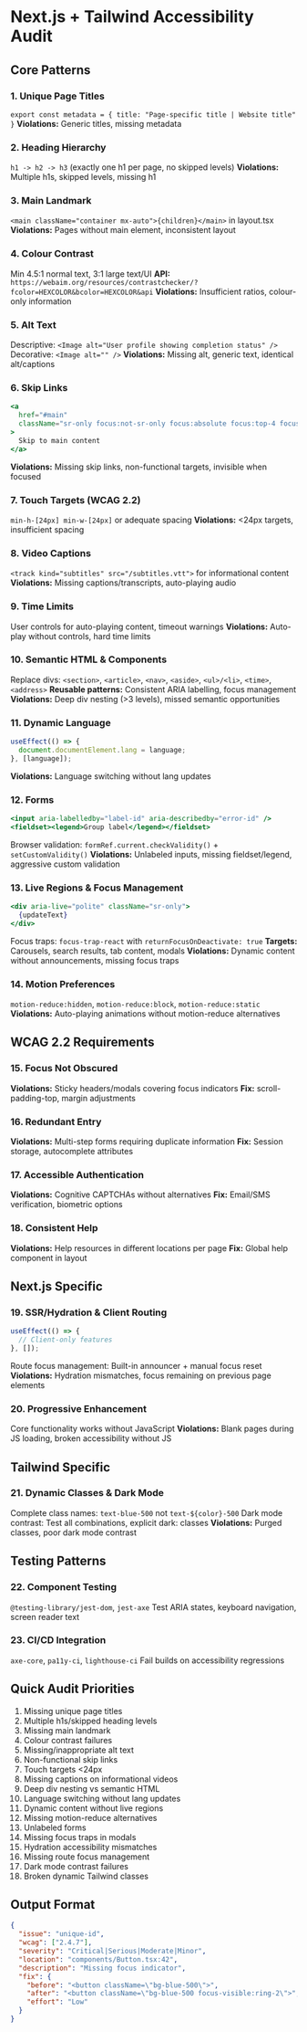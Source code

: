 # Next.js + Tailwind Accessibility Audit

## Core Patterns

### 1. Unique Page Titles

`export const metadata = { title: "Page-specific title | Website title" }`
**Violations:** Generic titles, missing metadata

### 2. Heading Hierarchy

`h1 -> h2 -> h3` (exactly one h1 per page, no skipped levels)
**Violations:** Multiple h1s, skipped levels, missing h1

### 3. Main Landmark

`<main className="container mx-auto">{children}</main>` in layout.tsx
**Violations:** Pages without main element, inconsistent layout

### 4. Colour Contrast

Min 4.5:1 normal text, 3:1 large text/UI
**API:** `https://webaim.org/resources/contrastchecker/?fcolor=HEXCOLOR&bcolor=HEXCOLOR&api`
**Violations:** Insufficient ratios, colour-only information

### 5. Alt Text

Descriptive: `<Image alt="User profile showing completion status" />`
Decorative: `<Image alt="" />`
**Violations:** Missing alt, generic text, identical alt/captions

### 6. Skip Links

```jsx
<a
  href="#main"
  className="sr-only focus:not-sr-only focus:absolute focus:top-4 focus:left-4"
>
  Skip to main content
</a>
```

**Violations:** Missing skip links, non-functional targets, invisible when focused

### 7. Touch Targets (WCAG 2.2)

`min-h-[24px] min-w-[24px]` or adequate spacing
**Violations:** <24px targets, insufficient spacing

### 8. Video Captions

`<track kind="subtitles" src="/subtitles.vtt">` for informational content
**Violations:** Missing captions/transcripts, auto-playing audio

### 9. Time Limits

User controls for auto-playing content, timeout warnings
**Violations:** Auto-play without controls, hard time limits

### 10. Semantic HTML & Components

Replace divs: `<section>`, `<article>`, `<nav>`, `<aside>`, `<ul>/<li>`, `<time>`, `<address>`
**Reusable patterns:** Consistent ARIA labelling, focus management
**Violations:** Deep div nesting (>3 levels), missed semantic opportunities

### 11. Dynamic Language

```jsx
useEffect(() => {
  document.documentElement.lang = language;
}, [language]);
```

**Violations:** Language switching without lang updates

### 12. Forms

```jsx
<input aria-labelledby="label-id" aria-describedby="error-id" />
<fieldset><legend>Group label</legend></fieldset>
```

Browser validation: `formRef.current.checkValidity()` + `setCustomValidity()`
**Violations:** Unlabeled inputs, missing fieldset/legend, aggressive custom validation

### 13. Live Regions & Focus Management

```jsx
<div aria-live="polite" className="sr-only">
  {updateText}
</div>
```

Focus traps: `focus-trap-react` with `returnFocusOnDeactivate: true`
**Targets:** Carousels, search results, tab content, modals
**Violations:** Dynamic content without announcements, missing focus traps

### 14. Motion Preferences

`motion-reduce:hidden`, `motion-reduce:block`, `motion-reduce:static`
**Violations:** Auto-playing animations without motion-reduce alternatives

## WCAG 2.2 Requirements

### 15. Focus Not Obscured

**Violations:** Sticky headers/modals covering focus indicators
**Fix:** scroll-padding-top, margin adjustments

### 16. Redundant Entry

**Violations:** Multi-step forms requiring duplicate information
**Fix:** Session storage, autocomplete attributes

### 17. Accessible Authentication

**Violations:** Cognitive CAPTCHAs without alternatives
**Fix:** Email/SMS verification, biometric options

### 18. Consistent Help

**Violations:** Help resources in different locations per page
**Fix:** Global help component in layout

## Next.js Specific

### 19. SSR/Hydration & Client Routing

```jsx
useEffect(() => {
  // Client-only features
}, []);
```

Route focus management: Built-in announcer + manual focus reset
**Violations:** Hydration mismatches, focus remaining on previous page elements

### 20. Progressive Enhancement

Core functionality works without JavaScript
**Violations:** Blank pages during JS loading, broken accessibility without JS

## Tailwind Specific

### 21. Dynamic Classes & Dark Mode

Complete class names: `text-blue-500` not `text-${color}-500`
Dark mode contrast: Test all combinations, explicit dark: classes
**Violations:** Purged classes, poor dark mode contrast

## Testing Patterns

### 22. Component Testing

`@testing-library/jest-dom`, `jest-axe`
Test ARIA states, keyboard navigation, screen reader text

### 23. CI/CD Integration

`axe-core`, `pa11y-ci`, `lighthouse-ci`
Fail builds on accessibility regressions

## Quick Audit Priorities

1. Missing unique page titles
2. Multiple h1s/skipped heading levels
3. Missing main landmark
4. Colour contrast failures
5. Missing/inappropriate alt text
6. Non-functional skip links
7. Touch targets <24px
8. Missing captions on informational videos
9. Deep div nesting vs semantic HTML
10. Language switching without lang updates
11. Dynamic content without live regions
12. Missing motion-reduce alternatives
13. Unlabeled forms
14. Missing focus traps in modals
15. Hydration accessibility mismatches
16. Missing route focus management
17. Dark mode contrast failures
18. Broken dynamic Tailwind classes

## Output Format

```json
{
  "issue": "unique-id",
  "wcag": ["2.4.7"],
  "severity": "Critical|Serious|Moderate|Minor",
  "location": "components/Button.tsx:42",
  "description": "Missing focus indicator",
  "fix": {
    "before": "<button className=\"bg-blue-500\">",
    "after": "<button className=\"bg-blue-500 focus-visible:ring-2\">",
    "effort": "Low"
  }
}
```
